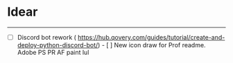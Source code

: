 # Idear

---


- [ ] Discord bot rework (
https://hub.qovery.com/guides/tutorial/create-and-deploy-python-discord-bot/) - [ ] New icon draw for Prof readme. Adobe PS PR AF paint lul
